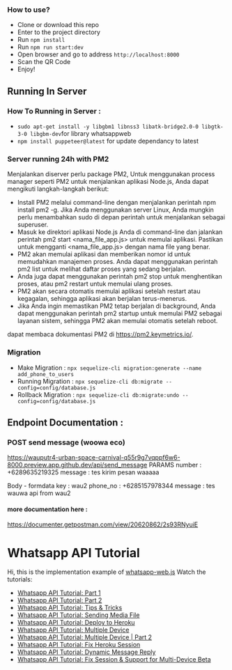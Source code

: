 ### How to use?

- Clone or download this repo
- Enter to the project directory
- Run `npm install`
- Run `npm run start:dev`
- Open browser and go to address `http://localhost:8000`
- Scan the QR Code
- Enjoy!

## Running In Server

### How To Running in Server :
- `sudo apt-get install -y libgbm1 libnss3 libatk-bridge2.0-0 libgtk-3-0 libgbm-dev`for library whatsappweb
- `npm install puppeteer@latest` for update dependancy to latest

### Server running 24h with PM2
Menjalankan diserver perlu package PM2, Untuk menggunakan process manager seperti PM2 untuk menjalankan aplikasi Node.js, Anda dapat mengikuti langkah-langkah berikut:

- Install PM2 melalui command-line dengan menjalankan perintah npm install pm2 -g. Jika Anda menggunakan server Linux, Anda mungkin perlu menambahkan sudo di depan perintah untuk menjalankan sebagai superuser.
- Masuk ke direktori aplikasi Node.js Anda di command-line dan jalankan perintah pm2 start <nama_file_app.js> untuk memulai aplikasi. Pastikan untuk mengganti <nama_file_app.js> dengan nama file yang benar.
- PM2 akan memulai aplikasi dan memberikan nomor id untuk memudahkan manajemen proses. Anda dapat menggunakan perintah pm2 list untuk melihat daftar proses yang sedang berjalan.
- Anda juga dapat menggunakan perintah pm2 stop <id> untuk menghentikan proses, atau pm2 restart <id> untuk memulai ulang proses.
- PM2 akan secara otomatis memulai aplikasi setelah restart atau kegagalan, sehingga aplikasi akan berjalan terus-menerus.
- Jika Anda ingin memastikan PM2 tetap berjalan di background, Anda dapat menggunakan perintah pm2 startup untuk memulai PM2 sebagai layanan sistem, sehingga PM2 akan memulai otomatis setelah reboot.

dapat membaca dokumentasi PM2 di https://pm2.keymetrics.io/.

### Migration
- Make Migration : `npx sequelize-cli migration:generate --name add_phone_to_users`
- Running Migration : `npx sequelize-cli db:migrate --config=config/database.js`
- Rollback Migration : `npx sequelize-cli db:migrate:undo --config=config/database.js`

## Endpoint Documentation : 
### POST send message (woowa eco)
https://wauputr4-urban-space-carnival-q55r9g7vqppf6w6-8000.preview.app.github.dev/api/send_message
PARAMS
number      :   +6289635219325
message     :   tes kirim pesan waaaaa

Body - formdata
key         :   wau2
phone_no    :   +6285157978344
message     :   tes wauwa api from wau2

#### more documentation here :
https://documenter.getpostman.com/view/20620862/2s93RNyuiE


# Whatsapp API Tutorial
Hi, this is the implementation example of <a href="https://github.com/pedroslopez/whatsapp-web.js">whatsapp-web.js</a>
Watch the tutorials:

- <a href="https://youtu.be/IRRiN2ZQDc8">Whatsapp API Tutorial: Part 1</a>
- <a href="https://youtu.be/hYpRQ_FE1JI">Whatsapp API Tutorial: Part 2</a>
- <a href="https://youtu.be/uBu7Zfba1zA">Whatsapp API Tutorial: Tips & Tricks</a>
- <a href="https://youtu.be/ksVBXF-6Jtc">Whatsapp API Tutorial: Sending Media File</a>
- <a href="https://youtu.be/uSzjbuaHexk">Whatsapp API Tutorial: Deploy to Heroku</a>
- <a href="https://youtu.be/5VfM9PvrYcE">Whatsapp API Tutorial: Multiple Device</a>
- <a href="https://youtu.be/Cq8ru8iKAVk">Whatsapp API Tutorial: Multiple Device | Part 2</a>
- <a href="https://youtu.be/bgxxUWqW6WU">Whatsapp API Tutorial: Fix Heroku Session</a>
- <a href="https://youtu.be/iode8kstDYQ">Whatsapp API Tutorial: Dynamic Message Reply</a>
- <a href="https://youtu.be/PF_MWklEQpM">Whatsapp API Tutorial: Fix Session & Support for Multi-Device Beta</a>